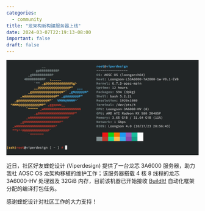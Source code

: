 ```yaml
---
categories:
  - community
title: "龙架构新构建服务器上线"
date: 2024-03-07T22:19:13-08:00
important: false
draft: false
---
```

![](/assets/news/viperdesign.jpg)

近日，社区好友蝰蛇设计 (Viperdesign) 提供了一台龙芯 3A6000 服务器，助力我社 AOSC OS 龙架构移植的维护工作；该服务器搭载 4 核 8 线程的龙芯 3A6000-HV 处理器及 32GiB 内存，目前该机器已开始接收 [BuildIt!](https://github.com/AOSC-Dev/buildit) 自动化框架分配的编译打包任务。

感谢蝰蛇设计对社区工作的大力支持！
